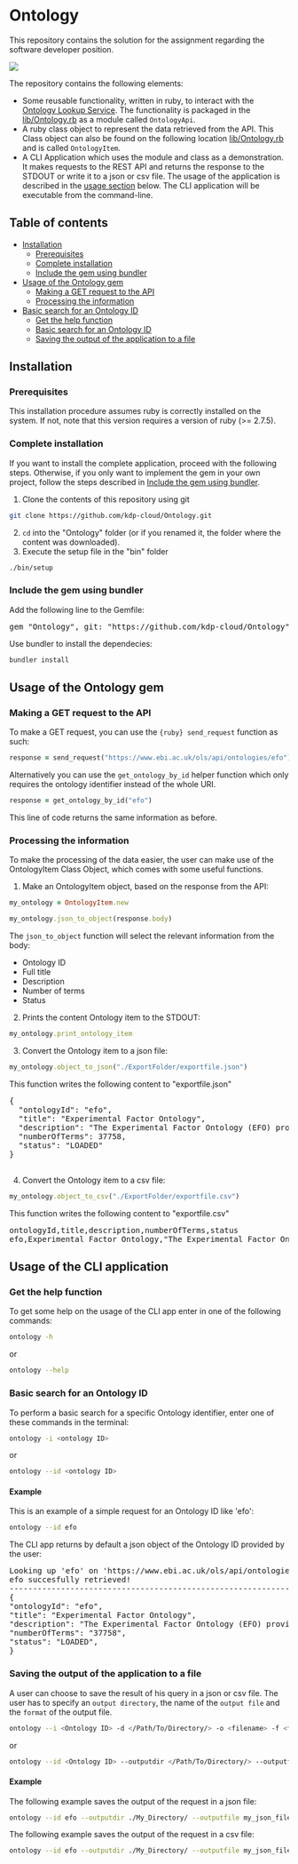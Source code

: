 # Ontology

This repository contains the solution for the assignment regarding the software developer position.

![](https://img.shields.io/github/license/kdp-cloud/Ontology)

The repository contains the following elements:

- Some reusable functionality, written in ruby, to interact with the [Ontology Lookup Service](https://www.ebi.ac.uk/ols/index). The functionality is packaged in the [lib/Ontology.rb](./lib/Ontology.rb) as a module called `OntologyApi`.
- A ruby class object to represent the data retrieved from the API. This Class object can also be found on the following location [lib/Ontology.rb](./lib/Ontology.rb) and is called `OntologyItem`.
- A CLI Application which uses the module and class as a demonstration. It makes requests to the REST API and returns the response to the STDOUT or write it to a json or csv file. The usage of the application is described in the [usage section](#usage) below. The CLI application will be executable from the command-line.

## Table of contents

- [Installation](#installation)
  - [Prerequisites](#prerequisites)
  - [Complete installation](#complete-installation)
  - [Include the gem using bundler](#include-the-gem-using-bundler)
- [Usage of the Ontology gem](#usage-of-the-ontology-gem)
  - [Making a GET request to the API](#making-a-get-request-to-the-api)
  - [Processing the information](#processing-the-information)
- [Basic search for an Ontology ID](#usage-of-the-cli-application)
  - [Get the help function](#get-the-help-function)
  - [Basic search for an Ontology ID](#basic-search-for-an-ontology-id)
  - [Saving the output of the application to a file](#saving-the-output-of-the-application-to-a-file)

## Installation

### Prerequisites

This installation procedure assumes ruby is correctly installed on the system. If not, note that this version requires a version of ruby (>= 2.7.5).

### Complete installation

If you want to install the complete application, proceed with the following steps. Otherwise, if you only want to implement the gem in your own project, follow the steps described in [Include the gem using bundler](#include-the-gem-using-bundler).

1. Clone the contents of this repository using git

```bash
git clone https://github.com/kdp-cloud/Ontology.git
```

2. `cd` into the "Ontology" folder (or if you renamed it, the folder where the content was downloaded).
3. Execute the setup file in the "bin" folder

```bash
./bin/setup
```

### Include the gem using bundler

Add the following line to the Gemfile:

<pre>
gem "Ontology", git: "https://github.com/kdp-cloud/Ontology", branch: "master", glob: "*.gemspec"
</pre>

Use bundler to install the dependecies:

```bash
bundler install
```

## Usage of the Ontology gem

### Making a GET request to the API

To make a GET request, you can use the `{ruby} send_request` function as such:

```ruby
response = send_request("https://www.ebi.ac.uk/ols/api/ontologies/efo")
```

Alternatively you can use the `get_ontology_by_id` helper function which only requires the ontology identifier instead of the whole URI.

```ruby
response = get_ontology_by_id("efo")
```

This line of code returns the same information as before.

### Processing the information

To make the processing of the data easier, the user can make use of the OntologyItem Class Object, which comes with some useful functions.

1. Make an OntologyItem object, based on the response from the API:

```ruby
my_ontology = OntologyItem.new

my_ontology.json_to_object(response.body)

```

The `json_to_object` function will select the relevant information from the body:

- Ontology ID
- Full title
- Description
- Number of terms
- Status

2. Prints the content Ontology item to the STDOUT:

```ruby
my_ontology.print_ontology_item
```

3. Convert the Ontology item to a json file:

```ruby
my_ontology.object_to_json("./ExportFolder/exportfile.json")

```

This function writes the following content to "exportfile.json"

<pre>
{
  "ontologyId": "efo",
  "title": "Experimental Factor Ontology",
  "description": "The Experimental Factor Ontology (EFO) provides a systematic description of many experimental variables available in EBI databases, and for external projects such as the NHGRI GWAS catalogue. It combines parts of several biological ontologies, such as anatomy, disease and chemical compounds. The scope of EFO is to support the annotation, analysis and visualization of data handled by many groups at the EBI and as the core ontology for OpenTargets.org",
  "numberOfTerms": 37758,
  "status": "LOADED"
}

</pre>

4.  Convert the Ontology item to a csv file:

```ruby
my_ontology.object_to_csv("./ExportFolder/exportfile.csv")

```

This function writes the following content to "exportfile.csv"

<pre>
ontologyId,title,description,numberOfTerms,status
efo,Experimental Factor Ontology,"The Experimental Factor Ontology (EFO) provides a systematic description of many experimental variables available in EBI databases, and for external projects such as the NHGRI GWAS catalogue. It combines parts of several biological ontologies, such as anatomy, disease and chemical compounds. The scope of EFO is to support the annotation, analysis and visualization of data handled by many groups at the EBI and as the core ontology for OpenTargets.org",37758,LOADED
</pre>

## Usage of the CLI application

### Get the help function

To get some help on the usage of the CLI app enter in one of the following commands:

```bash
ontology -h
```

or

```bash
ontology --help
```

### Basic search for an Ontology ID

To perform a basic search for a specific Ontology identifier, enter one of these commands in the terminal:

```bash
ontology -i <ontology ID>
```

or

```bash
ontology --id <ontology ID>
```

#### Example

This is an example of a simple request for an Ontology ID like 'efo':

```bash
ontology --id efo
```

The CLI app returns by default a json object of the Ontology ID provided by the user:

<pre>
Looking up 'efo' on 'https://www.ebi.ac.uk/ols/api/ontologies' ...
efo succesfully retrieved!
--------------------------------------------------------------------------------
{
"ontologyId": "efo",
"title": "Experimental Factor Ontology",
"description": "The Experimental Factor Ontology (EFO) provides a systematic description of many experimental variables available in EBI databases, and for external projects such as the NHGRI GWAS catalogue. It combines parts of several biological ontologies, such as anatomy, disease and chemical compounds. The scope of EFO is to support the annotation, analysis and visualization of data handled by many groups at the EBI and as the core ontology for OpenTargets.org",
"numberOfTerms": "37758",
"status": "LOADED",
}
</pre>

### Saving the output of the application to a file

A user can choose to save the result of his query in a json or csv file. The user has to specify an `output directory`, the name of the `output file` and the `format` of the output file.

```bash
ontology --i <Ontology ID> -d </Path/To/Directory/> -o <filename> -f <format = 'json' or 'csv'>
```

or

```bash
ontology --id <Ontology ID> --outputdir </Path/To/Directory/> --outputfile <filename> --format <format = 'json' or 'csv'>
```

#### Example

The following example saves the output of the request in a json file:

```bash
ontology --id efo --outputdir ./My_Directory/ --outputfile my_json_file --format json
```

The following example saves the output of the request in a csv file:

```bash
ontology --id efo --outputdir ./My_Directory/ --outputfile my_json_file --format csv
```
